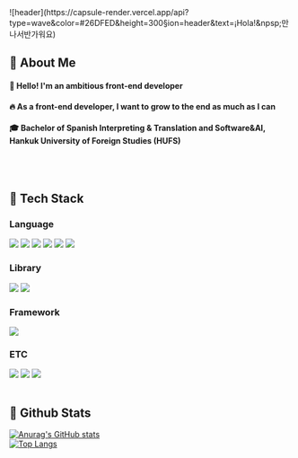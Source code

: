 <div>
  <!--Header-->
  ![header](https://capsule-render.vercel.app/api?type=wave&color=#26DFED&height=300&section=header&text=¡Hola!&npsp;만나서반가워요)
</div>

<div>
  <!--Body-->
  
  ## 👀 About Me
  #### :raising_hand: Hello! I'm an ambitious front-end developer<br/>
  #### :fire: As a front-end developer, I want to grow to the end as much as I can<br/>
  #### :mortar_board: Bachelor of Spanish Interpreting & Translation and Software&AI, Hankuk University of Foreign Studies (HUFS)
  <br/>
  <br/>
  
  ## 🧱 Tech Stack
  ### Language
  <!--HTML5-->
  <img src="https://img.shields.io/badge/HTML5-E34F26?style=flat-square&logo=HTML5&logoColor=white"/>
  <!--CSS-->
  <img src="https://img.shields.io/badge/CSS3-1572B6?style=flat-square&logo=CSS3&logoColor=white"/>
  <!--JavaScript-->
  <img src="https://img.shields.io/badge/JavaScript-F7DF1E?style=flat-square&logo=JavaScript&logoColor=white"/>
  <!--TypeScript-->
  <img src="https://img.shields.io/badge/TypeScript-3178C6?style=flat-square&logo=TypeScript&logoColor=white"/>
  <!--Python-->
  <img src="https://img.shields.io/badge/Python-3776AB?style=flat-square&logo=Python&logoColor=white"/>
  <!--JAVA-->
  <img src="https://img.shields.io/badge/Java-34D399?style=flat-square&logo=OpenJDK&logoColor=white"/>


  <br/>
  
  ### Library
<img src="https://img.shields.io/badge/React-61DAFB?style=flat-square&logo=React&logoColor=white"/>
<img src="https://img.shields.io/badge/Vue.js-4FC08D?style=flat-square&logo=Vue.js&logoColor=white"/>

  <br/>
  
  ### Framework
<img src="https://img.shields.io/badge/Next.js-000000?style=flat-square&logo=Next.js&logoColor=white"/>
  <br/>
  
  ### ETC
  <!--MySQL-->
  <img src="https://img.shields.io/badge/MySQL-4479A1?style=flat-square&logo=MySQL&logoColor=white"/>
  <!--Oracle-->
  <img src="https://img.shields.io/badge/Oracle-F80000?style=flat-square&logo=Oracle&logoColor=white"/>
  <!--PostgreSQL-->
  <img src="https://img.shields.io/badge/PostgreSQL-4169E1?style=flat-square&logo=PostgreSQL&logoColor=white"/>
  <br/>
  <br/>
  
  ## 🤔 Github Stats
  [![Anurag's GitHub stats](https://github-readme-stats.vercel.app/api?username=hyein07100)](https://github.com/anuraghazra/github-readme-stats)
  <br/>
  [![Top Langs](https://github-readme-stats.vercel.app/api/top-langs/?username=hyein07100)](https://github.com/anuraghazra/github-readme-stats)
  
</div>

<!--
**Hyein07100** is a ✨ _special_ ✨ repository because its `README.md` (this file) appears on your GitHub profile.

Here are some ideas to get you started:
- Hi there 👋
- 🔭 I’m currently working on ...
- 🌱 I’m currently learning ...
- 👯 I’m looking to collaborate on ...
- 🤔 I’m looking for help with ...
- 💬 Ask me about ...
- 📫 How to reach me: ...
- 😄 Pronouns: ...
- ⚡ Fun fact: ...
-->

